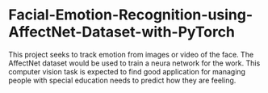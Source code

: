 # Facial-Emotion-Recognition-using-AffectNet-Dataset-with-PyTorch
This project seeks to track emotion from images or video of the face. The AffectNet dataset would be used to train a neura network for the work. This computer vision task is expected to find good application for managing people with special education needs to predict how they are feeling.

